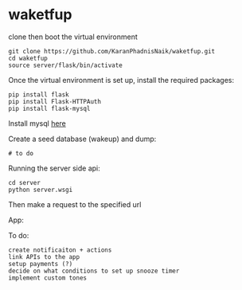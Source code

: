 # waketfup


clone then boot the virtual environment
```
git clone https://github.com/KaranPhadnisNaik/waketfup.git
cd waketfup
source server/flask/bin/activate
```

Once the virtual environment is set up, install the required packages:
```
pip install flask
pip install Flask-HTTPAuth
pip install flask-mysql
```
Install mysql
[here](https://dev.mysql.com/doc/mysql-getting-started/en/#mysql-getting-started-installing)

Create a seed database (wakeup) and dump:
```
# to do
```

Running the server side api:
```
cd server
python server.wsgi
```

Then make a request to the specified url

App:

To do:
```
create notificaiton + actions
link APIs to the app
setup payments (?)
decide on what conditions to set up snooze timer
implement custom tones
```